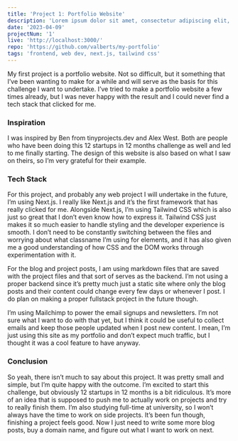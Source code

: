 ```yaml
---
title: 'Project 1: Portfolio Website'
description: 'Lorem ipsum dolor sit amet, consectetur adipiscing elit, sed do eiusmod tempor incididunt ut labore et dolore magna aliqua. Ut enim ad minim veniam, quis nostrud exercitation ullamco laboris nisi ut aliquip ex ea commodo consequat. Duis aute irure dolor in reprehenderit in voluptate velit esse cillum dolore eu fugiat nulla pariatur. Excepteur sint occaecat cupidatat non proident, sunt in culpa qui officia deserunt mollit anim id est laborum.'
date: '2023-04-09'
projectNum: '1'
live: 'http://localhost:3000/'
repo: 'https://github.com/valberts/my-portfolio'
tags: 'frontend, web dev, next.js, tailwind css'
---
```


My first project is a portfolio website. Not so difficult, but it something that I’ve been wanting to make for a while and will serve as the basis for this challenge I want to undertake. I’ve tried to make a portfolio website a few times already, but I was never happy with the result and I could never find a tech stack that clicked for me.

### Inspiration

I was inspired by Ben from tinyprojects.dev and Alex West. Both are people who have been doing this 12 startups in 12 months challenge as well and led to me finally starting. The design of this website is also based on what I saw on theirs, so I’m very grateful for their example.

### Tech Stack

For this project, and probably any web project I will undertake in the future, I’m using Next.js. I really like Next.js and it’s the first framework that has really clicked for me. Alongside Next.js, I’m using Tailwind CSS which is also just so great that I don’t even know how to express it. Tailwind CSS just makes it so much easier to handle styling and the developer experience is smooth. I don’t need to be constantly switching between the files and worrying about what classname I’m using for elements, and it has also given me a good understanding of how CSS and the DOM works through experimentation with it.

For the blog and project posts, I am using markdown files that are saved with the project files and that sort of serves as the backend. I’m not using a proper backend since it’s pretty much just a static site where only the blog posts and their content could change every few days or whenever I post. I do plan on making a proper fullstack project in the future though.

I’m using Mailchimp to power the email signups and newsletters. I’m not sure what I want to do with that yet, but I think it could be useful to collect emails and keep those people updated when I post new content. I mean, I’m just using this site as my portfolio and don’t expect much traffic, but I thought it was a cool feature to have anyway.

### Conclusion

So yeah, there isn’t much to say about this project. It was pretty small and simple, but I’m quite happy with the outcome. I’m excited to start this challenge, but obviously 12 startups in 12 months is a bit ridiculous. It’s more of an idea that is supposed to push me to actually work on projects and try to really finish them. I’m also studying full-time at university, so I won’t always have the time to work on side projects. It’s been fun though, finishing a project feels good. Now I just need to write some more blog posts, buy a domain name, and figure out what I want to work on next.
